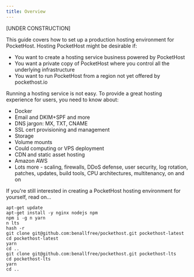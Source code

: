 ```yaml
---
title: Overview
---
```


[UNDER CONSTRUCTION]

This guide covers how to set up a production hosting environment for PocketHost. Hosting PocketHost might be desirable if:

- You want to create a hosting service business powered by PocketHost
- You want a private copy of PocketHost where you control all the underlying infrastructure
- You want to run PocketHost from a region not yet offered by pockethost.io

Running a hosting service is not easy. To provide a great hosting experience for users, you need to know about:

- Docker
- Email and DKIM+SPF and more
- DNS jargon: MX, TXT, CNAME
- SSL cert provisioning and management
- Storage
- Volume mounts
- Could computing or VPS deployment
- CDN and static asset hosting
- Amazon AWS
- Lots more - scaling, firewalls, DDoS defense, user security, log rotation, patches, updates, build tools, CPU architectures, multitenancy, on and on

If you're still interested in creating a PocketHost hosting environment for yourself, read on...

```
apt-get update
apt-get install -y nginx nodejs npm
npm i -g n yarn
n lts
hash -r
git clone git@github.com:benallfree/pockethost.git pockethost-latest
cd pockethost-latest
yarn
cd ..
git clone git@github.com:benallfree/pockethost.git pockethost-lts
cd pockethost-lts
yarn
cd ..

```

